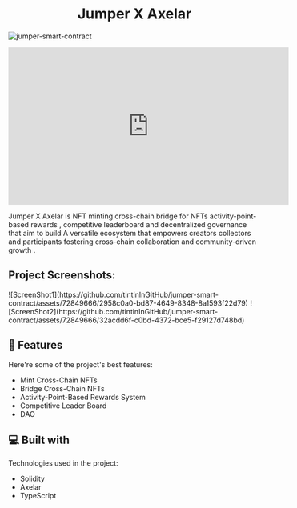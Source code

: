 <h1 align="center" id="title" >Jumper X Axelar</h1>

<img aligh="center" height="auto" width="auto" src="https://socialify.git.ci/tintinInGitHub/jumper-smart-contract/image?description=1&descriptionEditable=Jumper%20X%20Axelar%20is%20NFT%20cross-chain%20bridge%20for%20NFTs%20activity-point-based%20rewards%2Ccompetitive%20leaderboard%20and%20decentralized%20governance.&name=1&pattern=Brick%20Wall&theme=Light" alt="jumper-smart-contract" width="640" height="320" />

<p id="description">
<iframe width="560" height="315"
src="https://www.youtube.com/embed/MUQfKFzIOeU" 
frameborder="0" 
allow="accelerometer; autoplay; encrypted-media; gyroscope; picture-in-picture" 
allowfullscreen></iframe></p>

<p id="description">Jumper X Axelar is NFT minting cross-chain bridge for NFTs activity-point-based rewards , competitive leaderboard and decentralized governance that aim to build A versatile ecosystem that empowers creators collectors and participants fostering cross-chain collaboration and community-driven growth .</p>

<h2>Project Screenshots:</h2>
<p>
![ScreenShot1](https://github.com/tintinInGitHub/jumper-smart-contract/assets/72849666/2958c0a0-bd87-4649-8348-8a1593f22d79)
![ScreenShot2](https://github.com/tintinInGitHub/jumper-smart-contract/assets/72849666/32acdd6f-c0bd-4372-bce5-f29127d748bd)
</p>
  
  
<h2>🧐 Features</h2>

Here're some of the project's best features:

*   Mint Cross-Chain NFTs
*   Bridge Cross-Chain NFTs
*   Activity-Point-Based Rewards System
*   Competitive Leader Board
*   DAO

  
  
<h2>💻 Built with</h2>

Technologies used in the project:

*   Solidity
*   Axelar
*   TypeScript
